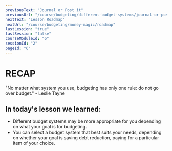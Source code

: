 ```yaml
---
previousText: "Journal or Post it"
previousUrl: "/course/budgeting/different-budget-systems/journal-or-post-it"
nextText: "Lesson Roadmap"
nextUrl: "/course/budgeting/money-magic/roadmap"
lastLession: "true"
lastSession: "false"
courseModuleId: "6"
sessionId: "2"
pageId: "6"
---
```



# RECAP

<sparkle-character-intro position="right" character="jen">
"No matter what system you use, budgeting has only one rule: do not go over budget."
- Leslie Tayne

</sparkle-character-intro>

## In today's lesson we learned: 
- Different budget systems may be more appropriate for you depending on what your goal is for budgeting.
- You can select a budget system that best suits your needs, depending on whether your goal is saving debt reduction, paying for a particular item of your choice.
